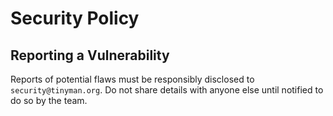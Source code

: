 # Security Policy

## Reporting a Vulnerability

Reports of potential flaws must be responsibly disclosed to `security@tinyman.org`. Do not share details with anyone else until notified to do so by the team.
